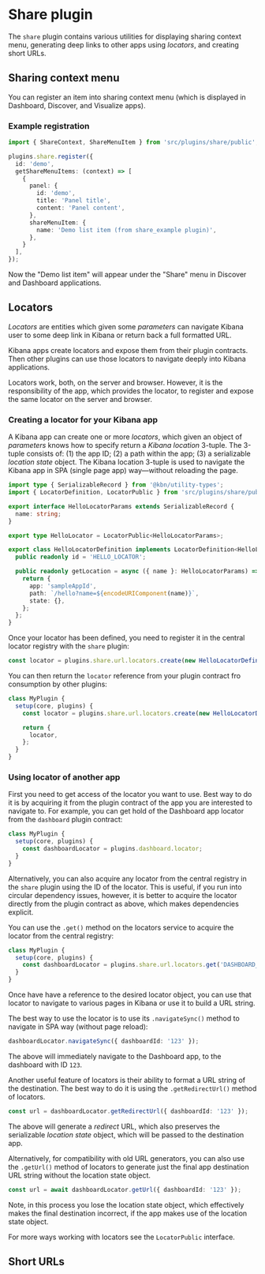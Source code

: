 # Share plugin

The `share` plugin contains various utilities for displaying sharing context menu,
generating deep links to other apps using *locators*, and creating short URLs.


## Sharing context menu

You can register an item into sharing context menu (which is displayed in
Dashboard, Discover, and Visualize apps).

### Example registration

```ts
import { ShareContext, ShareMenuItem } from 'src/plugins/share/public';

plugins.share.register({
  id: 'demo',
  getShareMenuItems: (context) => [
    {
      panel: {
        id: 'demo',
        title: 'Panel title',
        content: 'Panel content',
      },
      shareMenuItem: {
        name: 'Demo list item (from share_example plugin)',
      },
    }
  ],
});
```

Now the "Demo list item" will appear under the "Share" menu in Discover and
Dashboard applications.


## Locators

*Locators* are entities which given some *parameters* can navigate Kibana user
to some deep link in Kibana or return back a full formatted URL.

Kibana apps create locators and expose them from their plugin contracts. Then
other plugins can use those locators to navigate deeply into Kibana applications.

Locators work, both, on the server and browser. However, it is the responsibility
of the app, which provides the locator, to register and expose the same locator
on the server and browser.

### Creating a locator for your Kibana app

A Kibana app can create one or more *locators*, which given an object of *parameters*
knows how to specify return a *Kibana location* 3-tuple. The 3-tuple consists of:
(1) the app ID; (2) a path within the app; (3) a serializable *location state* object.
The Kibana location 3-tuple is used to navigate the Kibana app in SPA (single page app)
way&mdash;without reloading the page.

```ts
import type { SerializableRecord } from '@kbn/utility-types';
import { LocatorDefinition, LocatorPublic } from 'src/plugins/share/public';

export interface HelloLocatorParams extends SerializableRecord {
  name: string;
}

export type HelloLocator = LocatorPublic<HelloLocatorParams>;

export class HelloLocatorDefinition implements LocatorDefinition<HelloLocatorParams> {
  public readonly id = 'HELLO_LOCATOR';

  public readonly getLocation = async ({ name }: HelloLocatorParams) => {
    return {
      app: 'sampleAppId',
      path: `/hello?name=${encodeURIComponent(name)}`,
      state: {},
    };
  };
}
```

Once your locator has been defined, you need to register it in the central locator
registry with the `share` plugin:

```ts
const locator = plugins.share.url.locators.create(new HelloLocatorDefinition());
```

You can then return the `locator` reference from your plugin contract fro consumption
by other plugins:

```ts
class MyPlugin {
  setup(core, plugins) {
    const locator = plugins.share.url.locators.create(new HelloLocatorDefinition());

    return {
      locator,
    };
  }
}
```

### Using locator of another app

First you need to get access of the locator you want to use. Best way to do it is
by acquiring it from the plugin contract of the app you are interested to navigate
to. For example, you can get hold of the Dashboard app locator from the `dashboard`
plugin contract:

```ts
class MyPlugin {
  setup(core, plugins) {
    const dashboardLocator = plugins.dashboard.locator;
  }
}
```

Alternatively, you can also acquire any locator from the central registry in
the `share` plugin using the ID of the locator. This is useful, if you run into
circular dependency issues, however, it is better to acquire the locator directly
from the plugin contract as above, which makes dependencies explicit.

You can use the `.get()` method on the locators service to acquire the locator
from the central registry:

```ts
class MyPlugin {
  setup(core, plugins) {
    const dashboardLocator = plugins.share.url.locators.get('DASHBOARD_APP_LOCATOR');
  }
}
```

Once have have a reference to the desired locator object, you can use that locator
to navigate to various pages in Kibana or use it to build a URL string.

The best way to use the locator is to use its `.navigateSync()` method to navigate
in SPA way (without page reload):

```ts
dashboardLocator.navigateSync({ dashboardId: '123' });
```

The above will immediately navigate to the Dashboard app, to the dashboard with
ID `123`.

Another useful feature of locators is their ability to format a URL string of the
destination. The best way to do it is using the `.getRedirectUrl()` method
of locators.

```ts
const url = dashboardLocator.getRedirectUrl({ dashboardId: '123' });
```

The above will generate a *redirect* URL, which also preserves the serializable
*location state* object, which will be passed to the destination app.

Alternatively, for compatibility with old URL generators, you can also use the
`.getUrl()` method of locators to generate just the final app destination URL
string without the location state object.

```ts
const url = await dashboardLocator.getUrl({ dashboardId: '123' });
```

Note, in this process you lose the location state object, which effectively
makes the final destination incorrect, if the app makes use of the location
state object.

For more ways working with locators see the `LocatorPublic` interface.

## Short URLs

